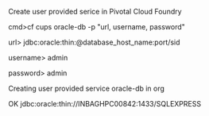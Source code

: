 Create user provided serice in Pivotal Cloud Foundry 

cmd>cf cups oracle-db -p "url, username, password"

url> jdbc:oracle:thin:@database_host_name:port/sid

username> admin

password> admin

Creating user provided service oracle-db in org

OK
jdbc:oracle:thin://INBAGHPC00842:1433/SQLEXPRESS